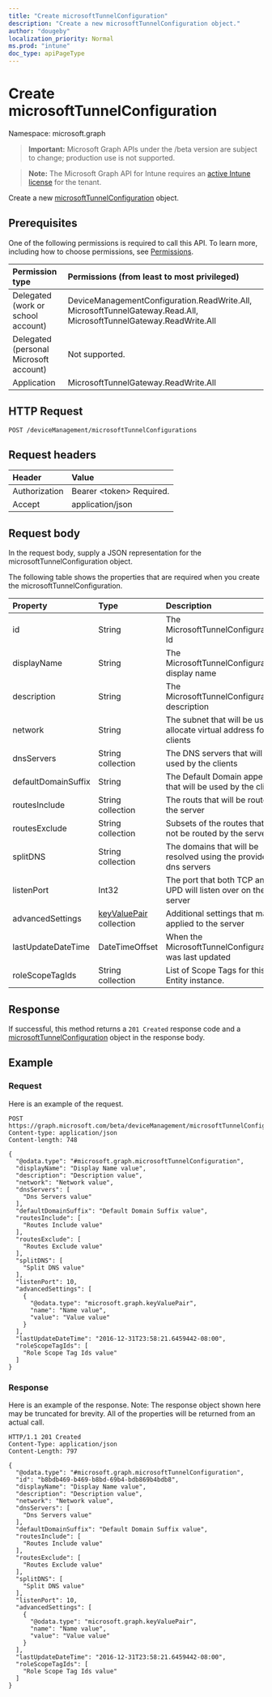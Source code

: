 ```yaml
---
title: "Create microsoftTunnelConfiguration"
description: "Create a new microsoftTunnelConfiguration object."
author: "dougeby"
localization_priority: Normal
ms.prod: "intune"
doc_type: apiPageType
---
```


# Create microsoftTunnelConfiguration

Namespace: microsoft.graph

> **Important:** Microsoft Graph APIs under the /beta version are subject to change; production use is not supported.

> **Note:** The Microsoft Graph API for Intune requires an [active Intune license](https://go.microsoft.com/fwlink/?linkid=839381) for the tenant.

Create a new [microsoftTunnelConfiguration](../resources/intune-mstunnel-microsofttunnelconfiguration.md) object.

## Prerequisites
One of the following permissions is required to call this API. To learn more, including how to choose permissions, see [Permissions](/graph/permissions-reference).

|Permission type|Permissions (from least to most privileged)|
|:---|:---|
|Delegated (work or school account)|DeviceManagementConfiguration.ReadWrite.All, MicrosoftTunnelGateway.Read.All, MicrosoftTunnelGateway.ReadWrite.All|
|Delegated (personal Microsoft account)|Not supported.|
|Application|MicrosoftTunnelGateway.ReadWrite.All|

## HTTP Request
<!-- {
  "blockType": "ignored"
}
-->
``` http
POST /deviceManagement/microsoftTunnelConfigurations
```

## Request headers
|Header|Value|
|:---|:---|
|Authorization|Bearer &lt;token&gt; Required.|
|Accept|application/json|

## Request body
In the request body, supply a JSON representation for the microsoftTunnelConfiguration object.

The following table shows the properties that are required when you create the microsoftTunnelConfiguration.

|Property|Type|Description|
|:---|:---|:---|
|id|String|The MicrosoftTunnelConfiguration's Id|
|displayName|String|The MicrosoftTunnelConfiguration's display name|
|description|String|The MicrosoftTunnelConfiguration's description|
|network|String|The subnet that will be used to allocate virtual address for the clients|
|dnsServers|String collection|The DNS servers that will be used by the clients|
|defaultDomainSuffix|String|The Default Domain appendix that will be used by the clients|
|routesInclude|String collection|The routs that will be routed by the server|
|routesExclude|String collection|Subsets of the routes that will not be routed by the server|
|splitDNS|String collection|The domains that will be resolved using the provided dns servers|
|listenPort|Int32|The port that both TCP and UPD will listen over on the server|
|advancedSettings|[keyValuePair](../resources/intune-shared-keyvaluepair.md) collection|Additional settings that may be applied to the server|
|lastUpdateDateTime|DateTimeOffset|When the MicrosoftTunnelConfiguration was last updated|
|roleScopeTagIds|String collection|List of Scope Tags for this Entity instance.|



## Response
If successful, this method returns a `201 Created` response code and a [microsoftTunnelConfiguration](../resources/intune-mstunnel-microsofttunnelconfiguration.md) object in the response body.

## Example

### Request
Here is an example of the request.
``` http
POST https://graph.microsoft.com/beta/deviceManagement/microsoftTunnelConfigurations
Content-type: application/json
Content-length: 748

{
  "@odata.type": "#microsoft.graph.microsoftTunnelConfiguration",
  "displayName": "Display Name value",
  "description": "Description value",
  "network": "Network value",
  "dnsServers": [
    "Dns Servers value"
  ],
  "defaultDomainSuffix": "Default Domain Suffix value",
  "routesInclude": [
    "Routes Include value"
  ],
  "routesExclude": [
    "Routes Exclude value"
  ],
  "splitDNS": [
    "Split DNS value"
  ],
  "listenPort": 10,
  "advancedSettings": [
    {
      "@odata.type": "microsoft.graph.keyValuePair",
      "name": "Name value",
      "value": "Value value"
    }
  ],
  "lastUpdateDateTime": "2016-12-31T23:58:21.6459442-08:00",
  "roleScopeTagIds": [
    "Role Scope Tag Ids value"
  ]
}
```

### Response
Here is an example of the response. Note: The response object shown here may be truncated for brevity. All of the properties will be returned from an actual call.
``` http
HTTP/1.1 201 Created
Content-Type: application/json
Content-Length: 797

{
  "@odata.type": "#microsoft.graph.microsoftTunnelConfiguration",
  "id": "b8bdb469-b469-b8bd-69b4-bdb869b4bdb8",
  "displayName": "Display Name value",
  "description": "Description value",
  "network": "Network value",
  "dnsServers": [
    "Dns Servers value"
  ],
  "defaultDomainSuffix": "Default Domain Suffix value",
  "routesInclude": [
    "Routes Include value"
  ],
  "routesExclude": [
    "Routes Exclude value"
  ],
  "splitDNS": [
    "Split DNS value"
  ],
  "listenPort": 10,
  "advancedSettings": [
    {
      "@odata.type": "microsoft.graph.keyValuePair",
      "name": "Name value",
      "value": "Value value"
    }
  ],
  "lastUpdateDateTime": "2016-12-31T23:58:21.6459442-08:00",
  "roleScopeTagIds": [
    "Role Scope Tag Ids value"
  ]
}
```




